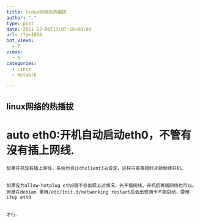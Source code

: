 ```yaml
---
title: linux网络的热插拔
author: "-"
type: post
date: 2011-12-06T13:07:16+00:00
url: /?p=1814
bot_views:
  - 7
views:
  - 6
categories:
  - Linux
  - Network

---
```

## linux网络的热插拔
# auto eth0:开机自动启动eth0，不管有沒有插上网线.
  
    如果开机没有插上网线，系统也会让dhclient3去设定，这样只有等超时才能继续开机。
  
  
    如果设为allow-hotplug eth0就不会出现上述情况，先不插网线，开机后再插网线也可以。但是在debian 里用/etc/init.d/networking restart后会出现网卡不能启动，要用ifup eth0
  
  
    才行.
  
